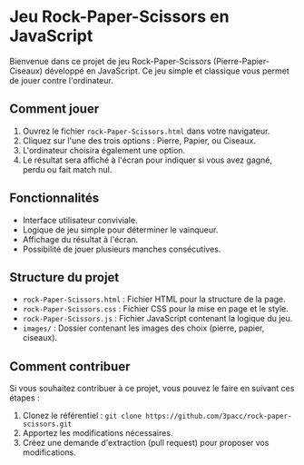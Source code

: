 # Jeu Rock-Paper-Scissors en JavaScript

Bienvenue dans ce projet de jeu Rock-Paper-Scissors (Pierre-Papier-Ciseaux) développé en JavaScript. Ce jeu simple et classique vous permet de jouer contre l'ordinateur.

## Comment jouer

1. Ouvrez le fichier `rock-Paper-Scissors.html` dans votre navigateur.
2. Cliquez sur l'une des trois options : Pierre, Papier, ou Ciseaux.
3. L'ordinateur choisira également une option.
4. Le résultat sera affiché à l'écran pour indiquer si vous avez gagné, perdu ou fait match nul.

## Fonctionnalités

- Interface utilisateur conviviale.
- Logique de jeu simple pour déterminer le vainqueur.
- Affichage du résultat à l'écran.
- Possibilité de jouer plusieurs manches consécutives.

## Structure du projet

- `rock-Paper-Scissors.html` : Fichier HTML pour la structure de la page.
- `rock-Paper-Scissors.css` : Fichier CSS pour la mise en page et le style.
- `rock-Paper-Scissors.js` : Fichier JavaScript contenant la logique du jeu.
- `images/` : Dossier contenant les images des choix (pierre, papier, ciseaux).

## Comment contribuer

Si vous souhaitez contribuer à ce projet, vous pouvez le faire en suivant ces étapes :

1. Clonez le référentiel : `git clone https://github.com/3pacc/rock-paper-scissors.git`
2. Apportez les modifications nécessaires.
3. Créez une demande d'extraction (pull request) pour proposer vos modifications.

